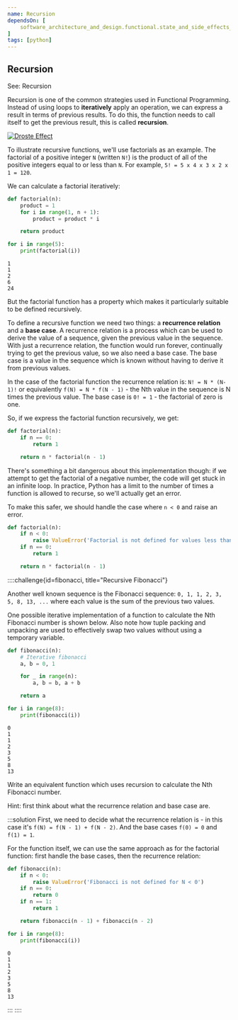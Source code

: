 ```yaml
---
name: Recursion
dependsOn: [
    software_architecture_and_design.functional.state_and_side_effects_python,
]
tags: [python]
---
```


## Recursion

See: Recursion

Recursion is one of the common strategies used in Functional Programming.
Instead of using loops to **iteratively** apply an operation, we can express a result in terms of previous results.
To do this, the function needs to call itself to get the previous result, this is called **recursion**.

<a href="{{ page.root }}/fig/droste-effect.jpg">
  <img src="{{ page.root }}/fig/droste-effect-small.jpg" alt="Droste Effect" />
</a>

To illustrate recursive functions, we'll use factorials as an example.
The factorial of a positive integer `N` (written `N!`) is the product of all of the positive integers equal to or less than `N`.
For example, `5! = 5 x 4 x 3 x 2 x 1 = 120`.

We can calculate a factorial iteratively:

~~~ python
def factorial(n):
    product = 1
    for i in range(1, n + 1):
        product = product * i

    return product

for i in range(5):
    print(factorial(i))
~~~

~~~
1
1
2
6
24
~~~

But the factorial function has a property which makes it particularly suitable to be defined recursively.

To define a recursive function we need two things: a **recurrence relation** and a **base case**.
A recurrence relation is a process which can be used to derive the value of a sequence, given the previous value in the sequence.
With just a recurrence relation, the function would run forever, continually trying to get the previous value, so we also need a base case.
The base case is a value in the sequence which is known without having to derive it from previous values.

In the case of the factorial function the recurrence relation is: `N! = N * (N-1)!` or equivalently `f(N) = N * f(N - 1)` - the Nth value in the sequence is N times the previous value.
The base case is `0! = 1` - the factorial of zero is one.

So, if we express the factorial function recursively, we get:

~~~python
def factorial(n):
    if n == 0:
        return 1

    return n * factorial(n - 1)
~~~

There's something a bit dangerous about this implementation though: if we attempt to get the factorial of a negative number, the code will get stuck in an infinite loop.
In practice, Python has a limit to the number of times a function is allowed to recurse, so we'll actually get an error.

To make this safer, we should handle the case where `n < 0` and raise an error.

~~~python
def factorial(n):
    if n < 0:
        raise ValueError('Factorial is not defined for values less than 0')
    if n == 0:
        return 1

    return n * factorial(n - 1)
~~~

::::challenge{id=fibonacci, title="Recursive Fibonacci"}

Another well known sequence is the Fibonacci sequence: `0, 1, 1, 2, 3, 5, 8, 13, ...` where each value is the sum of the previous two values.

One possible iterative implementation of a function to calculate the Nth Fibonacci number is shown below.
Also note how tuple packing and unpacking are used to effectively swap two values without using a temporary variable.

~~~python
def fibonacci(n):
    # Iterative fibonacci
    a, b = 0, 1

    for _ in range(n):
        a, b = b, a + b

    return a

for i in range(8):
    print(fibonacci(i))
~~~

~~~
0
1
1
2
3
5
8
13
~~~

Write an equivalent function which uses recursion to calculate the Nth Fibonacci number.

Hint: first think about what the recurrence relation and base case are.

:::solution
First, we need to decide what the recurrence relation is - in this case it's `f(N) = f(N - 1) + f(N - 2)`.
And the base cases `f(0) = 0` and `f(1) = 1`.

For the function itself, we can use the same approach as for the factorial function: first handle the base cases, then the recurrence relation:

~~~python
def fibonacci(n):
    if n < 0:
        raise ValueError('Fibonacci is not defined for N < 0')
    if n == 0:
        return 0
    if n == 1:
        return 1

    return fibonacci(n - 1) + fibonacci(n - 2)

for i in range(8):
    print(fibonacci(i))
~~~

~~~
0
1
1
2
3
5
8
13
~~~
:::
::::